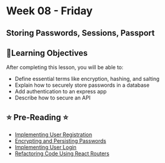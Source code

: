 # Week 08 - Friday

## Storing Passwords, Sessions, Passport

## 📍Learning Objectives
After completing this lesson, you will be able to:

- Define essential terms like encryption, hashing, and salting
- Explain how to securely store passwords in a database
- Add authentication to an express app
- Describe how to secure an API

## ⭐️ Pre-Reading ⭐️
- [Implementing User Registration](https://www.udemy.com/course/nodejs-complete-guide-to-building-data-driven-applications/learn/lecture/14311354#overview)
- [Encrypting and Persisting Passwords](https://www.udemy.com/course/nodejs-complete-guide-to-building-data-driven-applications/learn/lecture/14318990#overview)
- [Implementing User Login](https://www.udemy.com/course/nodejs-complete-guide-to-building-data-driven-applications/learn/lecture/14312336#overview)
- [Refactoring Code Using React Routers](https://www.udemy.com/course/nodejs-complete-guide-to-building-data-driven-applications/learn/lecture/14343278#overview)

<!-- ## 📍Agenda -->

<!-- ## 🟡 Lecture Presentations -->
<!-- - [Storing Passwords](https://dc-houston.herokuapp.com/p2/Authentication/StoringPasswords.html#1) -->
<!-- - [Sessions](https://dc-houston.herokuapp.com/p2/Authentication/Sessions.html#1) -->
<!-- - [Passport](https://dc-houston.herokuapp.com/p2/Authentication/Passport.html#1) -->

<!-- ## 🟣Labs 

- [auth lab](https://github.com/veros-labs/lab-squelize-auth) -->

<!-- ## 🟠Homework  -->

<!-- ## 🔵Helpful Videos

## ✔️Todo Checklist
- [ ]

## 🔶Vocabulary

## 🔷Test Your knowledge


## Resources 
- []() -->



